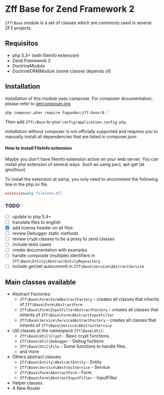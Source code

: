 # Zff Base for Zend Framework 2

`Zff\Base` module is a set of classes which are commonly used in several ZF2 projects. 

## Requisitos

* php 5.3+ (with fileinfo extension)
* Zend Framework 2
* DoctrineModule 
* DoctrineORMModule (some classes depends of)

## Installation

Installation of this module uses composer. For composer documentation, please refer to
[getcomposer.org](http://getcomposer.org/).

```bash
php composer.phar require fagundes/zff-base:0.*
```

Then add `Zff\\Base` to your `config/application.config.php`.

Installation without composer is not officially supported and requires you to manually install all dependencies that are listed in composer.json

#### How to install FileInfo extension

Maybe you don't have fileinfo extension active on your web server. You can install php extension of several ways. Such as using pecl, apt-get (at gnu/linux). 

To install the extension at xamp, you only need to uncomment the following line in the php.ini file. 

```ini
extension=php_fileinfo.dll
```

### TODO

 - [ ] update to php 5.4+
 - [ ] translate files to english
 - [x] add license header on all files
 - [ ] review Debugger static methods
 - [ ] review crypt classes to be a proxy to zend classes 
 - [ ] include tests cases
 - [ ] create documentation with examples
 - [ ] handle composite (multiple) identifiers in `Zff\Base\Entity\AbstractEntityRepository` 
 - [ ] include get/set autocommit in `Zff\Base\Service\AbstractService`

## Main classes available

* Abstract Factories:
  * `Zff\Base\Form\FormAbstractFactory`         - creates all classes that inherits of `Zff\Base\Form\AbstractForm`
  * `Zff\Base\Form\InputFilterAbstractFactory`  - creates all classes that inherits of `Zff\Base\Form\AbstractInputFilter`
  * `Zff\Base\Service\ServiceAbstractFactory`   - creates all classes that inherits of `Zff\Base\Service\AbstractService`
* Util classes at the namespace `Zff\Base\Util`:
  * `Zff\Base\Util\Crypt`    - Basic crypt functions.
  * `Zff\Base\Util\Debugger` - Debug fuctions.
  * `Zff\Base\Util\File`     - Some functions to handle files.
  * and more
* Others abstract classes:
  * `Zff\Base\Entity\AbstractEntity`    - Entity
  * `Zff\Base\Service\AbstractService`  - Service
  * `Zff\Base\Form\AbstractForm`        - Form
  * `Zff\Base\Form\AbstractInputFilter` - InputFilter
* Helper classes
* A New Router
